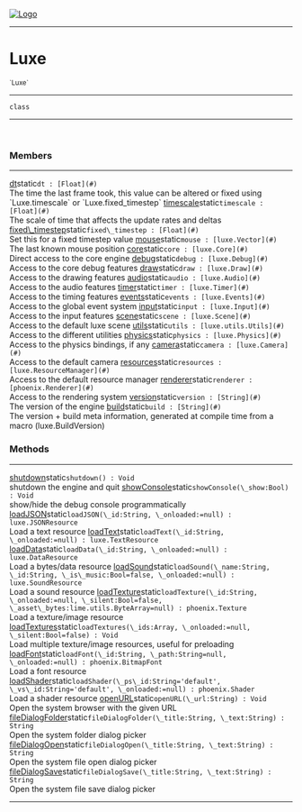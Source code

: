 
[![Logo](../images/logo.png)](../api/index.html)

---



<h1>Luxe</h1>
<small>`Luxe`</small>



---

`class`

---

&nbsp;
&nbsp;



<h3>Members</h3> <hr/><span class="member apipage">
                <a name="dt"><a class="lift" href="#dt">dt</a></a><span class="inline-block static">static</span><code class="signature apipage">dt : [Float](#)</code><br/></span>
            <span class="small_desc_flat">The time the last frame took, this value can be altered or fixed using `Luxe.timescale` or `Luxe.fixed_timestep`</span><span class="member apipage">
                <a name="timescale"><a class="lift" href="#timescale">timescale</a></a><span class="inline-block static">static</span><code class="signature apipage">timescale : [Float](#)</code><br/></span>
            <span class="small_desc_flat">The scale of time that affects the update rates and deltas</span><span class="member apipage">
                <a name="fixed_timestep"><a class="lift" href="#fixed_timestep">fixed\_timestep</a></a><span class="inline-block static">static</span><code class="signature apipage">fixed\_timestep : [Float](#)</code><br/></span>
            <span class="small_desc_flat">Set this for a fixed timestep value</span><span class="member apipage">
                <a name="mouse"><a class="lift" href="#mouse">mouse</a></a><span class="inline-block static">static</span><code class="signature apipage">mouse : [luxe.Vector](#)</code><br/></span>
            <span class="small_desc_flat">The last known mouse position</span><span class="member apipage">
                <a name="core"><a class="lift" href="#core">core</a></a><span class="inline-block static">static</span><code class="signature apipage">core : [luxe.Core](#)</code><br/></span>
            <span class="small_desc_flat">Direct access to the core engine</span><span class="member apipage">
                <a name="debug"><a class="lift" href="#debug">debug</a></a><span class="inline-block static">static</span><code class="signature apipage">debug : [luxe.Debug](#)</code><br/></span>
            <span class="small_desc_flat">Access to the core debug features</span><span class="member apipage">
                <a name="draw"><a class="lift" href="#draw">draw</a></a><span class="inline-block static">static</span><code class="signature apipage">draw : [luxe.Draw](#)</code><br/></span>
            <span class="small_desc_flat">Access to the drawing features</span><span class="member apipage">
                <a name="audio"><a class="lift" href="#audio">audio</a></a><span class="inline-block static">static</span><code class="signature apipage">audio : [luxe.Audio](#)</code><br/></span>
            <span class="small_desc_flat">Access to the audio features</span><span class="member apipage">
                <a name="timer"><a class="lift" href="#timer">timer</a></a><span class="inline-block static">static</span><code class="signature apipage">timer : [luxe.Timer](#)</code><br/></span>
            <span class="small_desc_flat">Access to the timing features</span><span class="member apipage">
                <a name="events"><a class="lift" href="#events">events</a></a><span class="inline-block static">static</span><code class="signature apipage">events : [luxe.Events](#)</code><br/></span>
            <span class="small_desc_flat">Access to the global event system</span><span class="member apipage">
                <a name="input"><a class="lift" href="#input">input</a></a><span class="inline-block static">static</span><code class="signature apipage">input : [luxe.Input](#)</code><br/></span>
            <span class="small_desc_flat">Access to the input features</span><span class="member apipage">
                <a name="scene"><a class="lift" href="#scene">scene</a></a><span class="inline-block static">static</span><code class="signature apipage">scene : [luxe.Scene](#)</code><br/></span>
            <span class="small_desc_flat">Access to the default luxe scene</span><span class="member apipage">
                <a name="utils"><a class="lift" href="#utils">utils</a></a><span class="inline-block static">static</span><code class="signature apipage">utils : [luxe.utils.Utils](#)</code><br/></span>
            <span class="small_desc_flat">Access to the different utilities</span><span class="member apipage">
                <a name="physics"><a class="lift" href="#physics">physics</a></a><span class="inline-block static">static</span><code class="signature apipage">physics : [luxe.Physics](#)</code><br/></span>
            <span class="small_desc_flat">Access to the physics bindings, if any</span><span class="member apipage">
                <a name="camera"><a class="lift" href="#camera">camera</a></a><span class="inline-block static">static</span><code class="signature apipage">camera : [luxe.Camera](#)</code><br/></span>
            <span class="small_desc_flat">Access to the default camera</span><span class="member apipage">
                <a name="resources"><a class="lift" href="#resources">resources</a></a><span class="inline-block static">static</span><code class="signature apipage">resources : [luxe.ResourceManager](#)</code><br/></span>
            <span class="small_desc_flat">Access to the default resource manager</span><span class="member apipage">
                <a name="renderer"><a class="lift" href="#renderer">renderer</a></a><span class="inline-block static">static</span><code class="signature apipage">renderer : [phoenix.Renderer](#)</code><br/></span>
            <span class="small_desc_flat">Access to the rendering system</span><span class="member apipage">
                <a name="version"><a class="lift" href="#version">version</a></a><span class="inline-block static">static</span><code class="signature apipage">version : [String](#)</code><br/></span>
            <span class="small_desc_flat">The version of the engine</span><span class="member apipage">
                <a name="build"><a class="lift" href="#build">build</a></a><span class="inline-block static">static</span><code class="signature apipage">build : [String](#)</code><br/></span>
            <span class="small_desc_flat">The version + build meta information, generated at compile time from a macro (luxe.BuildVersion)</span>





<h3>Methods</h3> <hr/><span class="method apipage">
            <a name="shutdown"><a class="lift" href="#shutdown">shutdown</a></a><span class="inline-block static">static</span><code class="signature apipage">shutdown() : Void</code><br/><span class="small_desc_flat">shutdown the engine and quit</span>
        </span>
    <span class="method apipage">
            <a name="showConsole"><a class="lift" href="#showConsole">showConsole</a></a><span class="inline-block static">static</span><code class="signature apipage">showConsole(\_show:Bool<span></span>) : Void</code><br/><span class="small_desc_flat">show/hide the debug console programmatically</span>
        </span>
    <span class="method apipage">
            <a name="loadJSON"><a class="lift" href="#loadJSON">loadJSON</a></a><span class="inline-block static">static</span><code class="signature apipage">loadJSON(\_id:String<span></span>, \_onloaded:<span>=null</span>) : luxe.JSONResource</code><br/><span class="small_desc_flat">Load a text resource</span>
        </span>
    <span class="method apipage">
            <a name="loadText"><a class="lift" href="#loadText">loadText</a></a><span class="inline-block static">static</span><code class="signature apipage">loadText(\_id:String<span></span>, \_onloaded:<span>=null</span>) : luxe.TextResource</code><br/><span class="small_desc_flat"></span>
        </span>
    <span class="method apipage">
            <a name="loadData"><a class="lift" href="#loadData">loadData</a></a><span class="inline-block static">static</span><code class="signature apipage">loadData(\_id:String<span></span>, \_onloaded:<span>=null</span>) : luxe.DataResource</code><br/><span class="small_desc_flat">Load a bytes/data resource</span>
        </span>
    <span class="method apipage">
            <a name="loadSound"><a class="lift" href="#loadSound">loadSound</a></a><span class="inline-block static">static</span><code class="signature apipage">loadSound(\_name:String<span></span>, \_id:String<span></span>, \_is\_music:Bool<span>=false</span>, \_onloaded:<span>=null</span>) : luxe.SoundResource</code><br/><span class="small_desc_flat">Load a sound resource</span>
        </span>
    <span class="method apipage">
            <a name="loadTexture"><a class="lift" href="#loadTexture">loadTexture</a></a><span class="inline-block static">static</span><code class="signature apipage">loadTexture(\_id:String<span></span>, \_onloaded:<span>=null</span>, \_silent:Bool<span>=false</span>, \_asset\_bytes:lime.utils.ByteArray<span>=null</span>) : phoenix.Texture</code><br/><span class="small_desc_flat">Load a texture/image resource</span>
        </span>
    <span class="method apipage">
            <a name="loadTextures"><a class="lift" href="#loadTextures">loadTextures</a></a><span class="inline-block static">static</span><code class="signature apipage">loadTextures(\_ids:Array<span></span>, \_onloaded:<span>=null</span>, \_silent:Bool<span>=false</span>) : Void</code><br/><span class="small_desc_flat">Load multiple texture/image resources, useful for preloading</span>
        </span>
    <span class="method apipage">
            <a name="loadFont"><a class="lift" href="#loadFont">loadFont</a></a><span class="inline-block static">static</span><code class="signature apipage">loadFont(\_id:String<span></span>, \_path:String<span>=null</span>, \_onloaded:<span>=null</span>) : phoenix.BitmapFont</code><br/><span class="small_desc_flat">Load a font resource</span>
        </span>
    <span class="method apipage">
            <a name="loadShader"><a class="lift" href="#loadShader">loadShader</a></a><span class="inline-block static">static</span><code class="signature apipage">loadShader(\_ps\_id:String<span>=&#x27;default&#x27;</span>, \_vs\_id:String<span>=&#x27;default&#x27;</span>, \_onloaded:<span>=null</span>) : phoenix.Shader</code><br/><span class="small_desc_flat">Load a shader resource</span>
        </span>
    <span class="method apipage">
            <a name="openURL"><a class="lift" href="#openURL">openURL</a></a><span class="inline-block static">static</span><code class="signature apipage">openURL(\_url:String<span></span>) : Void</code><br/><span class="small_desc_flat">Open the system browser with the given URL</span>
        </span>
    <span class="method apipage">
            <a name="fileDialogFolder"><a class="lift" href="#fileDialogFolder">fileDialogFolder</a></a><span class="inline-block static">static</span><code class="signature apipage">fileDialogFolder(\_title:String<span></span>, \_text:String<span></span>) : String</code><br/><span class="small_desc_flat">Open the system folder dialog picker</span>
        </span>
    <span class="method apipage">
            <a name="fileDialogOpen"><a class="lift" href="#fileDialogOpen">fileDialogOpen</a></a><span class="inline-block static">static</span><code class="signature apipage">fileDialogOpen(\_title:String<span></span>, \_text:String<span></span>) : String</code><br/><span class="small_desc_flat">Open the system file open dialog picker</span>
        </span>
    <span class="method apipage">
            <a name="fileDialogSave"><a class="lift" href="#fileDialogSave">fileDialogSave</a></a><span class="inline-block static">static</span><code class="signature apipage">fileDialogSave(\_title:String<span></span>, \_text:String<span></span>) : String</code><br/><span class="small_desc_flat">Open the system file save dialog picker</span>
        </span>
    





---

&nbsp;
&nbsp;
&nbsp;
&nbsp;